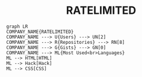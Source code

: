 <h1 align="center">RATELIMITED</h1>

```mermaid
graph LR
COMPANY_NAME{RATELIMITED}
COMPANY_NAME ---> U{Users} ---> UN[2]
COMPANY_NAME ---> R{Repositories} ---> RN[8]
COMPANY_NAME ---> G{Gists} ---> GN[0]
COMPANY_NAME ---> ML{Most Used<br>Languages}
ML --> HTML[HTML]
ML --> Hack[Hack]
ML --> CSS[CSS]
```
